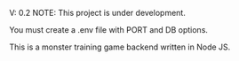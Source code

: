 V: 0.2
NOTE: This project is under development.

You must create a .env file with PORT and DB options.

This is a monster training game backend written in Node JS.
